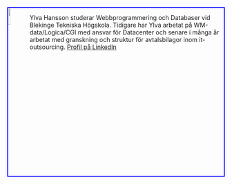 <div style="border: 2px solid blue; overflow: auto" markdown=1>
<img src="../htdocs/img/bild.jpg" style="width:10%; float:left"/>

Ylva Hansson studerar Webbprogrammering och Databaser vid
Blekinge Tekniska Högskola. Tidigare har Ylva arbetat på
WM-data/Logica/CGI med ansvar för Datacenter och senare i
många år arbetat med granskning och struktur för avtalsbilagor
inom it-outsourcing.
<a href="https://se.linkedin.com/in/ylva-hansson/">Profil på LinkedIn</a>
</div>
